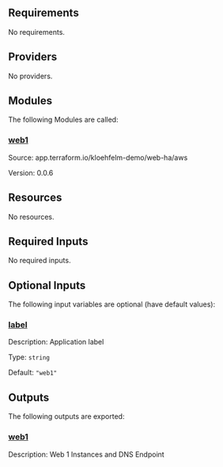 ## Requirements

No requirements.

## Providers

No providers.

## Modules

The following Modules are called:

### <a name="module_web1"></a> [web1](#module\_web1)

Source: app.terraform.io/kloehfelm-demo/web-ha/aws

Version: 0.0.6

## Resources

No resources.

## Required Inputs

No required inputs.

## Optional Inputs

The following input variables are optional (have default values):

### <a name="input_label"></a> [label](#input\_label)

Description: Application label

Type: `string`

Default: `"web1"`

## Outputs

The following outputs are exported:

### <a name="output_web1"></a> [web1](#output\_web1)

Description: Web 1 Instances and DNS Endpoint
